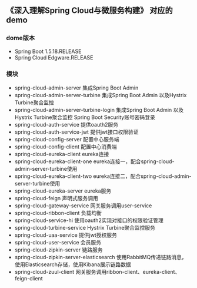 ## 《深入理解Spring Cloud与微服务构建》 对应的demo
### dome版本
* Spring Boot 1.5.18.RELEASE
* Spring Cloud Edgware.RELEASE

### 模块
* spring-cloud-admin-server 集成Spring Boot Admin
* spring-cloud-admin-server-turbine 集成Spring Boot Admin 以及Hystrix
  Turbine聚合监控
* spring-cloud-admin-server-turbine-login 集成Spring Boot Admin
  以及Hystrix Turbine聚合监控 Spring Boot Security账号密码登录
* spring-cloud-auth-service 提供oauth2服务
* spring-cloud-auth-service-jwt 提供jwt接口权限验证
* spring-cloud-config-server 配置中心服务端
* spring-cloud-config-client 配置中心消费端
* spring-cloud-eureka-client eureka连接
* spring-cloud-eureka-client-one
  eureka连接一，配合spring-cloud-admin-server-turbine使用
* spring-cloud-eureka-client-two eureka连接二，配合spring-cloud-admin-server-turbine使用
* spring-cloud-eureka-server eureka服务
* spring-cloud-feign 声明式服务调用
* spring-cloud-gateway-service 网关服务调用user-service
* spring-cloud-ribbon-client 负载均衡
* spring-cloud-service-hi 使用oauth2实现对接口的权限验证管理
* spring-cloud-turbine-service Hystrix Turbine聚合监控服务
* spring-cloud-uaa-service 提供jwt授权服务
* spring-cloud-user-service 会员服务
* spring-cloud-zipkin-server 链路服务
* spring-cloud-zipkin-server-elasticsearch
  使用RabbitMQ传递链路消息，使用Elasticsearch存储，使用Kibana展示链路数据
* spring-cloud-zuul-client 网关服务调用ribbon-client、eureka-client、feign-client